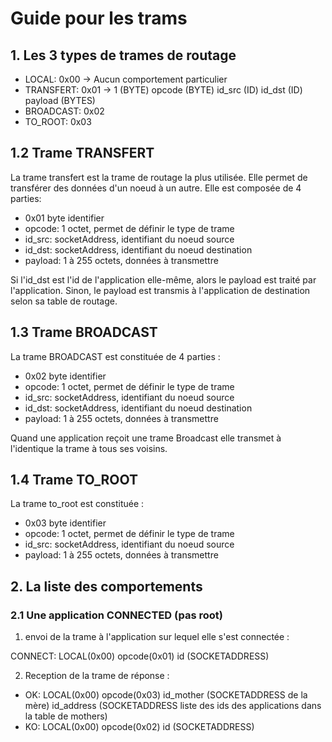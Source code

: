 # Guide pour les trams

## 1. Les 3 types de trames de routage

- LOCAL: 0x00 -> Aucun comportement particulier
- TRANSFERT: 0x01 -> 1 (BYTE) opcode (BYTE) id_src (ID) id_dst (ID) payload (BYTES)
- BROADCAST: 0x02
- TO_ROOT: 0x03

## 1.2 Trame TRANSFERT

La trame transfert est la trame de routage la plus utilisée. Elle permet de transférer des données d'un noeud à un autre. Elle est composée de 4 parties:
 
  * 0x01 byte identifier
  * opcode: 1 octet, permet de définir le type de trame
  * id_src: socketAddress, identifiant du noeud source
  * id_dst: socketAddress, identifiant du noeud destination
  * payload: 1 à 255 octets, données à transmettre

Si l'id_dst est l'id de l'application elle-même, alors le payload est traité par l'application. Sinon, le payload est transmis à l'application de destination selon sa table de routage.

## 1.3 Trame BROADCAST

La trame BROADCAST est constituée de 4 parties : 

  * 0x02 byte identifier
  * opcode: 1 octet, permet de définir le type de trame
  * id_src: socketAddress, identifiant du noeud source
  * id_dst: socketAddress, identifiant du noeud destination
  * payload: 1 à 255 octets, données à transmettre

Quand une application reçoit une trame Broadcast elle transmet à l'identique la trame à tous ses voisins.

## 1.4 Trame TO_ROOT

La trame to_root est constituée :

* 0x03 byte identifier
* opcode: 1 octet, permet de définir le type de trame
* id_src: socketAddress, identifiant du noeud source
* payload: 1 à 255 octets, données à transmettre


## 2. La liste des comportements 

### 2.1 Une application CONNECTED (pas root)

1. envoi de la trame à l'application sur lequel elle s'est connectée : 

CONNECT: LOCAL(0x00) opcode(0x01) id (SOCKETADDRESS)

2. Reception de la trame de réponse : 

- OK: LOCAL(0x00) opcode(0x03) id_mother (SOCKETADDRESS de la mère) id_address (SOCKETADDRESS liste des ids des applications dans la table de mothers)
- KO: LOCAL(0x00) opcode(0x02) id (SOCKETADDRESS)